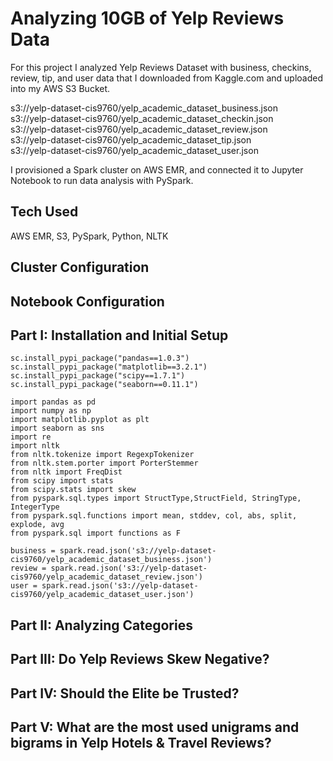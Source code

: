 # Analyzing 10GB of Yelp Reviews Data

For this project I analyzed Yelp Reviews Dataset with business, checkins, review, tip, and user data that I downloaded from Kaggle.com and uploaded into my AWS S3 Bucket.

s3://yelp-dataset-cis9760/yelp_academic_dataset_business.json \
s3://yelp-dataset-cis9760/yelp_academic_dataset_checkin.json \
s3://yelp-dataset-cis9760/yelp_academic_dataset_review.json \
s3://yelp-dataset-cis9760/yelp_academic_dataset_tip.json \
s3://yelp-dataset-cis9760/yelp_academic_dataset_user.json

I provisioned a Spark cluster on AWS EMR, and connected it to Jupyter Notebook to run data analysis with PySpark.

## Tech Used
AWS EMR, S3, PySpark, Python, NLTK


## Cluster Configuration

## Notebook Configuration

## Part I: Installation and Initial Setup
```
sc.install_pypi_package("pandas==1.0.3")
sc.install_pypi_package("matplotlib==3.2.1")
sc.install_pypi_package("scipy==1.7.1")
sc.install_pypi_package("seaborn==0.11.1")
```
```
import pandas as pd
import numpy as np
import matplotlib.pyplot as plt
import seaborn as sns
import re
import nltk
from nltk.tokenize import RegexpTokenizer
from nltk.stem.porter import PorterStemmer
from nltk import FreqDist
from scipy import stats
from scipy.stats import skew
from pyspark.sql.types import StructType,StructField, StringType, IntegerType
from pyspark.sql.functions import mean, stddev, col, abs, split, explode, avg
from pyspark.sql import functions as F
```

```
business = spark.read.json('s3://yelp-dataset-cis9760/yelp_academic_dataset_business.json')
review = spark.read.json('s3://yelp-dataset-cis9760/yelp_academic_dataset_review.json')
user = spark.read.json('s3://yelp-dataset-cis9760/yelp_academic_dataset_user.json')
```

## Part II: Analyzing Categories

## Part III: Do Yelp Reviews Skew Negative?

## Part IV: Should the Elite be Trusted?

## Part V: What are the most used unigrams and bigrams in Yelp Hotels & Travel Reviews?




